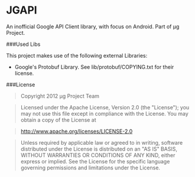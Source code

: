 JGAPI
=====

An inofficial Google API Client library, with focus on Android. Part of μg Project.

###Used Libs

This project makes use of the following external Libraries:
* Google's Protobuf Library. See lib/protobuf/COPYING.txt for their license.

###License
> Copyright 2012 μg Project Team

> Licensed under the Apache License, Version 2.0 (the "License");
> you may not use this file except in compliance with the License.
> You may obtain a copy of the License at

> http://www.apache.org/licenses/LICENSE-2.0

> Unless required by applicable law or agreed to in writing, software 
> distributed under the License is distributed on an "AS IS" BASIS,
> WITHOUT WARRANTIES OR CONDITIONS OF ANY KIND, either express or implied.
> See the License for the specific language governing permissions and
> limitations under the License.

